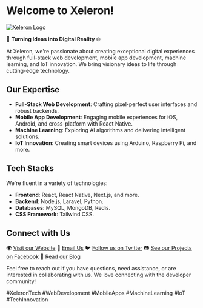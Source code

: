 # Welcome to Xeleron!

[![Xeleron Logo](https://avatars.githubusercontent.com/u/148441421?v=4)](https://www.xeleron.dev)

🚀 **Turning Ideas into Digital Reality** 🌐

At Xeleron, we're passionate about creating exceptional digital experiences through full-stack web development, mobile app development, machine learning, and IoT innovation. We bring visionary ideas to life through cutting-edge technology.

## Our Expertise

- **Full-Stack Web Development**: Crafting pixel-perfect user interfaces and robust backends.
- **Mobile App Development**: Engaging mobile experiences for iOS, Android, and cross-platform with React Native.
- **Machine Learning**: Exploring AI algorithms and delivering intelligent solutions.
- **IoT Innovation**: Creating smart devices using Arduino, Raspberry Pi, and more.

## Tech Stacks

We're fluent in a variety of technologies:

- **Frontend**: React, React Native, Next.js, and more.
- **Backend**: Node.js, Laravel, Python.
- **Databases**: MySQL, MongoDB, Redis.
- **CSS Framework**: Tailwind CSS.

## Connect with Us

🌍 [Visit our Website](https://www.xeleron.dev)
📧 [Email Us](mailto:info@xeleron.dev)
🐦 [Follow us on Twitter](https://twitter.com/Xeleron_dev)
📷 [See our Projects on Facebook](https://www.facebook.com/xeleron.dev/)
📰 [Read our Blog](https://www.xeleron.dev/blog)

Feel free to reach out if you have questions, need assistance, or are interested in collaborating with us. We love connecting with the developer community!

#XeleronTech #WebDevelopment #MobileApps #MachineLearning #IoT #TechInnovation
